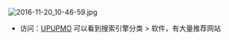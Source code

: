 

![2016-11-20_10-46-59.jpg](https://cdn.uptmr.com/upupmo-article/mac/basic/mac-system-34-download.png)


- 访问：[UPUPMO](https://www.upupmo.com/) 可以看到搜索引擎分类 > 软件，有大量推荐网站